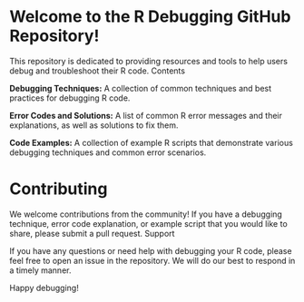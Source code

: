 # Welcome to the R Debugging GitHub Repository!

This repository is dedicated to providing resources and tools to help users debug and troubleshoot their R code.
Contents

**Debugging Techniques:** A collection of common techniques and best practices for debugging R code.

**Error Codes and Solutions:** A list of common R error messages and their explanations, as well as solutions to fix them.

**Code Examples:** A collection of example R scripts that demonstrate various debugging techniques and common error scenarios.

# Contributing

We welcome contributions from the community! If you have a debugging technique, error code explanation, or example script that you would like to share, please submit a pull request.
Support

If you have any questions or need help with debugging your R code, please feel free to open an issue in the repository. We will do our best to respond in a timely manner.

Happy debugging!
